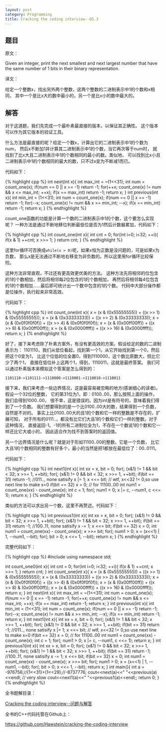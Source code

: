 ```yaml
---
layout: post
category: Programming
title: Cracking the coding interview--Q5.3
---
```


## 题目

原文：

Given an integer, print the next smallest and next largest number 
that have the same number of 1 bits in their binary representation.

译文：

给定一个整数x，找出另外两个整数，这两个整数的二进制表示中1的个数和x相同，
其中一个是比x大的数中最小的，另一个是比x小的数中最大的。

## 解答

对于这道题，我们先完成一个最朴素最直接的版本，以保证其正确性。
这个版本可以作为其它版本的验证工具。

什么方法是最直接的呢？给定一个数x，计算出它的二进制表示中1的个数为num，
然后x不断加1并计算其二进制表示中1的个数，当它再次等于num时，
就找到了比x大且二进制表示中1的个数相同的最小的数。类似地，
可以找到比x小且二进制表示中1的个数相同的最大的数，只不过x变为不断减1而已。

代码如下：

{% highlight cpp %}
int next(int x){
    int max_int = ~(1<<31);
    int num = count_one(x);
    if(num == 0 || x == -1) return -1;
    for(++x; count_one(x) != num && x <= max_int; ++x);
    if(x == max_int) return -1;
    return x;
}
int previous(int x){
    int min_int = (1<<31);
    int num = count_one(x);
    if(num == 0 || x == -1) return -1;
    for(--x; count_one(x) != num && x >= min_int; --x);
    if(x == min_int) return -1;
    return x;
}
{% endhighlight %}

count_one函数的功能是计算一个数的二进制表示中1的个数，这个要怎么实现呢？
一种方法是通过不断地移位判断最低位是否为1然后计数器累加，代码如下：

{% highlight cpp %}
int count_one(int x){
    int cnt = 0;
    for(int i=0; i<32; ++i){
        if(x & 1) ++cnt;
        x >>= 1;
    }
    return cnt;
}
{% endhighlight %}

这里for循环可否换成`while(x > 0)`呢，如果x恒为正数是没问题的，可是如果x为负数，
那么x是无法通过不断地右移变为非负数的。所以这里用for循环比较保险。

这种方法非常直观，不过还有更高效更优美的方法。
这种方法先将相邻的位包含的1的个数相加，然后将相邻每2位包含的1的个数相加，
再然后将相邻每4位包含的1的个数相加......最后即可统计出一个数中包含的1的个数。
代码中大部分操作都是位操作，执行起来非常高效。

代码如下：

{% highlight cpp %}
int count_one(int x){
    x = (x & (0x55555555)) + ((x >> 1) & (0x55555555));
    x = (x & (0x33333333)) + ((x >> 2) & (0x33333333));
    x = (x & (0x0f0f0f0f)) + ((x >> 4) & (0x0f0f0f0f));
    x = (x & (0x00ff00ff)) + ((x >> 8) & (0x00ff00ff));
    x = (x & (0x0000ffff)) + ((x >> 16) & (0x0000ffff));
    return x;
}
{% endhighlight %}

好了，接下来考虑除了朴素方案外，有没有更高效的方案。假设给定的数的二进制表示为：
1101110，我们从低位看起，找到第一个1，从它开始找到第一个0，然后把这个0变为1，
比这个位低的位全置0，得到1110000，这个数比原数大，但比它少了两个1，
直接在低位补上这两个1，得到，1110011，这就是最终答案。
我们可以通过朴素版本来模拟这个答案是怎么得到的：

	1101110->1101111->1110000->1110001->1110010->1110011

接下来，我们来考虑一些边界情况，这是最容易被忽略的地方(感谢细心的读者)。
假设一个32位的整数，
它的第31位为1，即：0100..00，那么按照上面的操作，我们会得到1000..00，
很不幸，这是错误的。因为int是有符号的，意味着我们得到了一个负数。
我们想要得到的是一个比0100..00大的数，结果得到一个负数，自然是不对的。
事实上比0100..00大的且1的个数和它一样的整数是不存在的，扩展可知，
对于所有的0111..，都没有比它们大且1的个数和它们一样的整数。对于这种情况，
直接返回-1。-1的所有二进制位全为1，不存在一个数说1的个数和它一样还比它大或小的，
因此适合作为找不到答案时的返回值。

另一个边界情况是什么呢？就是对于形如11100..00的整数，它是一个负数，
比它大且1的个数相同的整数有好多个，最小的当然是把1都放在最低位了：00..0111。

代码如下：

{% highlight cpp %}
int next1(int x){
    int xx = x, bit = 0;
    for(; (x&1) != 1 && bit < 32; x >>= 1, ++bit);
    for(; (x&1) != 0 && bit < 32; x >>= 1, ++bit);
    if(bit == 31) return -1; //011.., none satisify
    x |= 1;
    x <<= bit; // wtf, x<<32 != 0,so use next line to make x=0
    if(bit == 32) x = 0; // for 11100..00
    int num1 = count_one(xx) - count_one(x);
    int c = 1;
    for(; num1 > 0; x |= c, --num1, c <<= 1);
    return x;
}
{% endhighlight %}

类似的方法可以求出另一个数，这里不再赘述。代码如下：

{% highlight cpp %}
int previous1(int x){
    int xx = x, bit = 0;
    for(; (x&1) != 0 && bit < 32; x >>= 1, ++bit);
    for(; (x&1) != 1 && bit < 32; x >>= 1, ++bit);
    if(bit == 31) return -1; //100..11, none satisify
    x -= 1;
    x <<= bit;
    if(bit == 32) x = 0;
    int num1 = count_one(xx) - count_one(x);
    x >>= bit;
    for(; num1 > 0; x = (x<<1) | 1, --num1, --bit);
    for(; bit > 0; x <<= 1, --bit);
    return x;
}
{% endhighlight %}

完整代码如下：

{% highlight cpp %}
#include <iostream>
using namespace std;

int count_one0(int x){
    int cnt = 0;
    for(int i=0; i<32; ++i){
        if(x & 1) ++cnt;
        x >>= 1;
    }
    return cnt;
}
int count_one(int x){
    x = (x & (0x55555555)) + ((x >> 1) & (0x55555555));
    x = (x & (0x33333333)) + ((x >> 2) & (0x33333333));
    x = (x & (0x0f0f0f0f)) + ((x >> 4) & (0x0f0f0f0f));
    x = (x & (0x00ff00ff)) + ((x >> 8) & (0x00ff00ff));
    x = (x & (0x0000ffff)) + ((x >> 16) & (0x0000ffff));
    return x;
}
int next(int x){
    int max_int = ~(1<<31);
    int num = count_one(x);
    if(num == 0 || x == -1) return -1;
    for(++x; count_one(x) != num && x <= max_int; ++x);
    if(x == max_int) return -1;
    return x;
}
int previous(int x){
    int min_int = (1<<31);
    int num = count_one(x);
    if(num == 0 || x == -1) return -1;
    for(--x; count_one(x) != num && x >= min_int; --x);
    if(x == min_int) return -1;
    return x;
}
int next1(int x){
    int xx = x, bit = 0;
    for(; (x&1) != 1 && bit < 32; x >>= 1, ++bit);
    for(; (x&1) != 0 && bit < 32; x >>= 1, ++bit);
    if(bit == 31) return -1; //011.., none satisify
    x |= 1;
    x <<= bit; // wtf, x<<32 != 0,so use next line to make x=0
    if(bit == 32) x = 0; // for 11100..00
    int num1 = count_one(xx) - count_one(x);
    int c = 1;
    for(; num1 > 0; x |= c, --num1, c <<= 1);
    return x;
}
int previous1(int x){
    int xx = x, bit = 0;
    for(; (x&1) != 0 && bit < 32; x >>= 1, ++bit);
    for(; (x&1) != 1 && bit < 32; x >>= 1, ++bit);
    if(bit == 31) return -1; //100..11, none satisify
    x -= 1;
    x <<= bit;
    if(bit == 32) x = 0;
    int num1 = count_one(xx) - count_one(x);
    x >>= bit;
    for(; num1 > 0; x = (x<<1) | 1, --num1, --bit);
    for(; bit > 0; x <<= 1, --bit);
    return x;
}
int main(){
    int a = -976756;//(1<<31)+(1<<29);//-8737776;
    cout<<next(a)<<" "<<previous(a)<<endl; // very slow
    cout<<next1(a)<<" "<<previous1(a)<<endl;;
    return 0;
}
{% endhighlight %}

全书题解目录：

[Cracking the coding interview--问题与解答](/posts/ctci-solutions-contents.html)

全书的C++代码托管在Github上：

<https://github.com/Hawstein/cracking-the-coding-interview>
